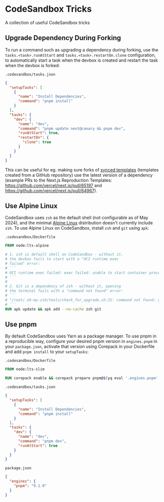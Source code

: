 # CodeSandbox Tricks

A collection of useful CodeSandbox tricks

## Upgrade Dependency During Forking

To run a command such as upgrading a dependency during forking, use the `tasks.<task>.runAtStart` and `tasks.<task>.restartOn.clone` configuration, to automatically start a task when the devbox is created and restart the task when the devbox is forked:

`.codesandbox/tasks.json`

```json
{
  "setupTasks": [
    {
      "name": "Install Dependencies",
      "command": "pnpm install"
    }
  ],
  "tasks": {
    "dev": {
      "name": "dev",
      "command": "pnpm update next@canary && pnpm dev",
      "runAtStart": true,
      "restartOn": {
        "clone": true
      }
    }
  }
}
```

This can be useful for eg. making sure forks of [synced templates](https://codesandbox.io/docs/learn/devboxes/synced-templates) (templates created from a GitHub repository) use the latest version of a dependency (example PRs to the Next.js Reproduction Templates: https://github.com/vercel/next.js/pull/65197 and https://github.com/vercel/next.js/pull/64967).

## Use Alpine Linux

CodeSandbox uses `zsh` as the default shell (not configurable as of May 2024), and the minimal [Alpine Linux](https://www.alpinelinux.org/) distribution doesn't currently include `zsh`. To use Alpine Linux on CodeSandbox, install `zsh` and `git` using `apk`:

`.codesandbox/Dockerfile`

```dockerfile
FROM node:lts-alpine

# 1. zsh is default shell on CodeSandbox - without it,
# the devbox fails to start with a "OCI runtime exec
# failed" error:
# ```
# OCI runtime exec failed: exec failed: unable to start container process: exec: '/bin/zsh': stat /bin/zsh: no such file or directory: unknown
# ```
#
# 2. Git is a dependency of zsh - without it, opening
# the terminal fails with a "command not found" error:
# ```
# "/root/.oh-my-zsh/tools/check_for_upgrade.sh:31: command not found: git"
# ```
RUN apk update && apk add --no-cache zsh git
```

## Use pnpm

By default CodeSandbox uses Yarn as a package manager. To use pnpm in a reproducible way, configure your desired pnpm version in `engines.pnpm` in your `package.json`, activate that version using Corepack in your Dockerfile and add `pnpm install` to your `setupTasks`:

`.codesandbox/Dockerfile`

```dockerfile
FROM node:lts-slim

RUN corepack enable && corepack prepare pnpm@$(yq eval '.engines.pnpm' package.json) --activate
```

`.codesandbox/tasks.json`

```json
{
  "setupTasks": [
    {
      "name": "Install Dependencies",
      "command": "pnpm install"
    }
  ],
  "tasks": {
    "dev": {
      "name": "dev",
      "command": "pnpm dev",
      "runAtStart": true
    }
  }
}
```

`package.json`

```json
{
  "engines": {
    "pnpm": "9.1.0"
  }
}
```
